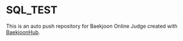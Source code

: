 # SQL_TEST
This is an auto push repository for Baekjoon Online Judge created with [BaekjoonHub](https://github.com/BaekjoonHub/BaekjoonHub).
